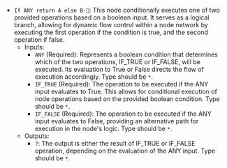 - `If ANY return A else B-🔬`: This node conditionally executes one of two provided operations based on a boolean input. It serves as a logical branch, allowing for dynamic flow control within a node network by executing the first operation if the condition is true, and the second operation if false.
    - Inputs:
        - `ANY` (Required): Represents a boolean condition that determines which of the two operations, IF_TRUE or IF_FALSE, will be executed. Its evaluation to True or False directs the flow of execution accordingly. Type should be `*`.
        - `IF_TRUE` (Required): The operation to be executed if the ANY input evaluates to True. This allows for conditional execution of node operations based on the provided boolean condition. Type should be `*`.
        - `IF_FALSE` (Required): The operation to be executed if the ANY input evaluates to False, providing an alternative path for execution in the node's logic. Type should be `*`.
    - Outputs:
        - `?`: The output is either the result of IF_TRUE or IF_FALSE operation, depending on the evaluation of the ANY input. Type should be `*`.
